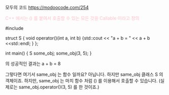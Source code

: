 

모두의 코드 <https://modoocode.com/254>

<span style = "color:pink"> C++ 에서는 () 를 붙여서 호출할 수 있는 모든 것을 Callable 이라고 정의 </span>

#include <iostream>
  
  struct S {
    void operator()(int a, int b) {std::cout << "a + b = " << a + b <<std::endl; }
  };
  
 int main() {
   S some_obj;
   some_obj(3, 5);
 }
  
 의 성공적인 결과는
  a + b = 8 
  
  그렇다면 여기서 same_obj 는 함수 일까요? 아닙니다. 하지만 same_obj 클래스 S 의 객체이죠. 
  하지만, same_obj 는 마치 함수 처럼 () 를 이용해서 호출할 수 있습니다.
  (실제로는 same_obj.operator()(3, 5) 를 한 것이죠.)
